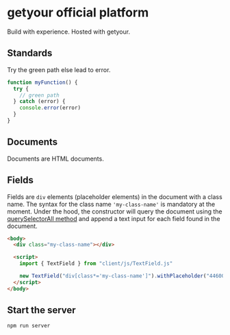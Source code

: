 # getyour official platform

Build with experience. Hosted with getyour.

## Standards

Try the green path else lead to error.

```js
function myFunction() {
  try {
    // green path
  } catch (error) {
    console.error(error)
  }
}
```

## Documents

Documents are HTML documents.

## Fields

Fields are `div` elements (placeholder elements) in the document with a class name. The syntax for the class name `'my-class-name'` is mandatory at the moment. Under the hood, the constructor will query the document using the [querySelectorAll method](https://developer.mozilla.org/en-US/docs/Web/API/Document/querySelectorAll) and append a text input for each field found in the document.

```html
<body>
  <div class="my-class-name"></div>

  <script>
    import { TextField } from "client/js/TextField.js"

    new TextField("div[class*='my-class-name']").withPlaceholder("44600637")
  </script>
</body>
```

## Start the server

```bash
npm run server
```
